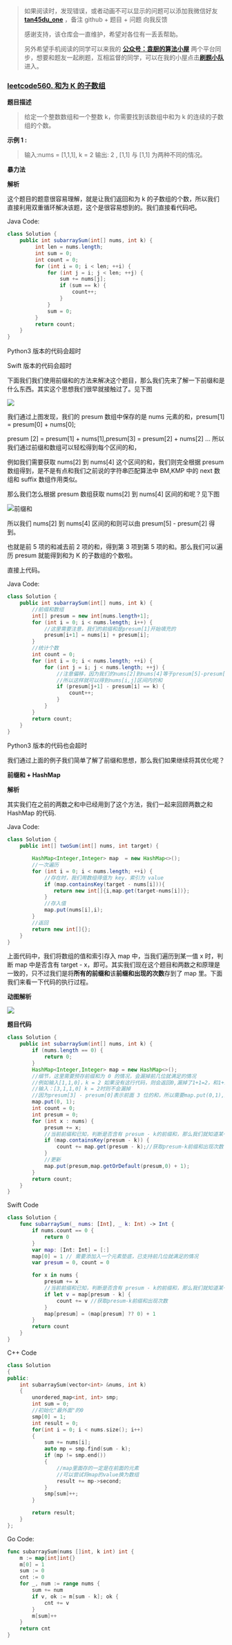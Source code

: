 > 如果阅读时，发现错误，或者动画不可以显示的问题可以添加我微信好友 **[tan45du_one](https://raw.githubusercontent.com/tan45du/tan45du.github.io/master/个人微信.15egrcgqd94w.jpg)** ，备注 github + 题目 + 问题 向我反馈
>
> 感谢支持，该仓库会一直维护，希望对各位有一丢丢帮助。
>
> 另外希望手机阅读的同学可以来我的 <u>[**公众号：袁厨的算法小屋**](https://raw.githubusercontent.com/tan45du/test/master/微信图片_20210320152235.2pthdebvh1c0.png)</u> 两个平台同步，想要和题友一起刷题，互相监督的同学，可以在我的小屋点击<u>[**刷题小队**](https://raw.githubusercontent.com/tan45du/test/master/微信图片_20210320152235.2pthdebvh1c0.png)</u>进入。

### [leetcode560. 和为 K 的子数组](https://leetcode-cn.com/problems/subarray-sum-equals-k/)

**题目描述**

> 给定一个整数数组和一个整数 k，你需要找到该数组中和为 k 的连续的子数组的个数。

**示例 1 :**

> 输入:nums = [1,1,1], k = 2
> 输出: 2 , [1,1] 与 [1,1] 为两种不同的情况。

**暴力法**

**解析**

这个题目的题意很容易理解，就是让我们返回和为 k 的子数组的个数，所以我们直接利用双重循环解决该题，这个是很容易想到的。我们直接看代码吧。

Java Code:

```java
class Solution {
    public int subarraySum(int[] nums, int k) {
         int len = nums.length;
         int sum = 0;
         int count = 0;
         for (int i = 0; i < len; ++i) {
             for (int j = i; j < len; ++j) {
                 sum += nums[j];
                 if (sum == k) {
                     count++;
                 }
             }
             sum = 0;
         }
         return count;
    }
}
```

Python3 版本的代码会超时

Swift 版本的代码会超时

下面我们我们使用前缀和的方法来解决这个题目，那么我们先来了解一下前缀和是什么东西。其实这个思想我们很早就接触过了。见下图

![](https://cdn.jsdelivr.net/gh/tan45du/github.io.phonto2@master/myphoto/微信截图_20210113193831.4wk2b9zc8vm0.png)

我们通过上图发现，我们的 presum 数组中保存的是 nums 元素的和，presum[1] = presum[0] + nums[0];

presum [2] = presum[1] + nums[1],presum[3] = presum[2] + nums[2] ... 所以我们通过前缀和数组可以轻松得到每个区间的和，

例如我们需要获取 nums[2] 到 nums[4] 这个区间的和，我们则完全根据 presum 数组得到，是不是有点和我们之前说的字符串匹配算法中 BM,KMP 中的 next 数组和 suffix 数组作用类似。

那么我们怎么根据 presum 数组获取 nums[2] 到 nums[4] 区间的和呢？见下图

![前缀和](https://cdn.jsdelivr.net/gh/tan45du/github.io.phonto2@master/myphoto/前缀和.77twdj3gpkg0.png)

所以我们 nums[2] 到 nums[4] 区间的和则可以由 presum[5] - presum[2] 得到。

也就是前 5 项的和减去前 2 项的和，得到第 3 项到第 5 项的和。那么我们可以遍历 presum 就能得到和为 K 的子数组的个数啦。

直接上代码。

Java Code:

```java
class Solution {
    public int subarraySum(int[] nums, int k) {
        //前缀和数组
        int[] presum = new int[nums.length+1];
        for (int i = 0; i < nums.length; i++) {
            //这里需要注意，我们的前缀和是presum[1]开始填充的
            presum[i+1] = nums[i] + presum[i];
        }
        //统计个数
        int count = 0;
        for (int i = 0; i < nums.length; ++i) {
            for (int j = i; j < nums.length; ++j) {
                //注意偏移，因为我们的nums[2]到nums[4]等于presum[5]-presum[2]
                //所以这样就可以得到nums[i,j]区间内的和
                if (presum[j+1] - presum[i] == k) {
                    count++;
                }
            }
        }
        return count;
    }
}
```

Python3 版本的代码也会超时

我们通过上面的例子我们简单了解了前缀和思想，那么我们如果继续将其优化呢？

**前缀和 + HashMap**

**解析**

其实我们在之前的两数之和中已经用到了这个方法，我们一起来回顾两数之和 HashMap 的代码.

Java Code:

```java
class Solution {
    public int[] twoSum(int[] nums, int target) {

        HashMap<Integer,Integer> map  = new HashMap<>();
        //一次遍历
        for (int i = 0; i < nums.length; ++i) {
            //存在时，我们用数组得值为 key，索引为 value
            if (map.containsKey(target - nums[i])){
               return new int[]{i,map.get(target-nums[i])};
            }
            //存入值
            map.put(nums[i],i);
        }
        //返回
        return new int[]{};
    }
}
```

上面代码中，我们将数组的值和索引存入 map 中，当我们遍历到某一值 x 时，判断 map 中是否含有 target - x，即可。其实我们现在这个题目和两数之和原理是一致的，只不过我们是将**所有的前缀和**该**前缀和出现的次数**存到了 map 里。下面我们来看一下代码的执行过程。

**动图解析**

![](https://img-blog.csdnimg.cn/2021031809231883.gif#pic_center)

**题目代码**

```java
class Solution {
    public int subarraySum(int[] nums, int k) {
        if (nums.length == 0) {
            return 0;
        }
        HashMap<Integer,Integer> map = new HashMap<>();
        //细节，这里需要预存前缀和为 0 的情况，会漏掉前几位就满足的情况
        //例如输入[1,1,0]，k = 2 如果没有这行代码，则会返回0,漏掉了1+1=2，和1+1+0=2的情况
        //输入：[3,1,1,0] k = 2时则不会漏掉
        //因为presum[3] - presum[0]表示前面 3 位的和，所以需要map.put(0,1),垫下底
        map.put(0, 1);
        int count = 0;
        int presum = 0;
        for (int x : nums) {
            presum += x;
            //当前前缀和已知，判断是否含有 presum - k的前缀和，那么我们就知道某一区间的和为 k 了。
            if (map.containsKey(presum - k)) {
                count += map.get(presum - k);//获取presum-k前缀和出现次数
            }
            //更新
            map.put(presum,map.getOrDefault(presum,0) + 1);
        }
        return count;
    }
}
```

Swift Code

```swift
class Solution {
    func subarraySum(_ nums: [Int], _ k: Int) -> Int {
        if nums.count == 0 {
            return 0
        }
        var map: [Int: Int] = [:]
        map[0] = 1 // 需要添加入一个元素垫底，已支持前几位就满足的情况
        var presum = 0, count = 0

        for x in nums {
            presum += x
            //当前前缀和已知，判断是否含有 presum - k的前缀和，那么我们就知道某一区间的和为 k 了。
            if let v = map[presum - k] {
                count += v //获取presum-k前缀和出现次数
            }
            map[presum] = (map[presum] ?? 0) + 1
        }
        return count
    }
}
```

C++ Code

```C++
class Solution
{
public:
    int subarraySum(vector<int> &nums, int k)
    {
        unordered_map<int, int> smp;
        int sum = 0;
        //初始化"最外面"的0
        smp[0] = 1;
        int result = 0;
        for(int i = 0; i < nums.size(); i++)
        {
            sum += nums[i];
            auto mp = smp.find(sum - k);
            if (mp != smp.end())
            {
                //map里面存的一定是在前面的元素
                //可以尝试将map的value换为数组
                result += mp->second;
            }
            smp[sum]++;
        }

        return result;
    }
};
```

Go Code:

```go
func subarraySum(nums []int, k int) int {
    m := map[int]int{}
    m[0] = 1
    sum := 0
    cnt := 0
    for _, num := range nums {
        sum += num
        if v, ok := m[sum - k]; ok {
            cnt += v
        }
        m[sum]++
    }
    return cnt
}
```
